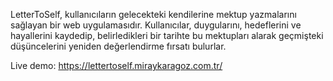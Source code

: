 LetterToSelf, kullanıcıların gelecekteki kendilerine mektup yazmalarını sağlayan bir web uygulamasıdır. Kullanıcılar, duygularını, hedeflerini ve hayallerini kaydedip, belirledikleri bir tarihte bu mektupları alarak geçmişteki düşüncelerini yeniden değerlendirme fırsatı bulurlar.

Live demo: https://lettertoself.miraykaragoz.com.tr/
